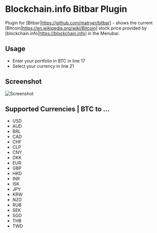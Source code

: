 # Blockchain.info Bitbar Plugin

Plugin for [Bitbar|https://github.com/matryer/bitbar] - shows the current [Bitcoin|https://en.wikipedia.org/wiki/Bitcoin] stock price provided by [blockchain.info|https://blockchain.info] in the Menubar.

## Usage
* Enter your portfolio in BTC in line 17
* Select your currency in line 21

## Screenshot
![Screenshot](https://i.imgur.com/Ppo5C4M.png)

## Supported Currencies | BTC to ...
* USD
* AUD
* BRL
* CAD
* CHF
* CLP
* CNY
* DKK
* EUR
* GBP
* HKD
* INR
* ISK
* JPY
* KRW
* NZD
* RUB
* SEK
* SGD
* THB
* TWD
